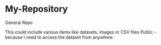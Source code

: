 # My-Repository
General Repo

This could include various items like datasets, images or CSV files
Public - because I need to access the dataset from anywhere
